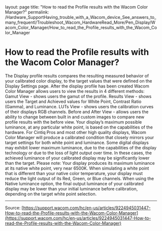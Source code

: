 layout: page
title: "How to read the Profile results with the Wacom Color Manager?"
permalink: /Hardware_SupportHaving_trouble_with_a_Wacom_device_See_answers_to_many_frequentl/Troubleshoot_Wacom_HardwareRead_More/Pen_Display/Wacom_Color_Manager/How_to_read_the_Profile_results_with_the_Wacom_Color_Manager

# How to read the Profile results with the Wacom Color Manager?

The Display profile results compares the resulting measured behavior of your calibrated color display, to the target values that were defined on the Display Settings page. After the display profile has been created Wacom Color Manager allows users to view the results in 4 different methods: Gamut View - shows users the gamut of the profile. Results View - shows users the Target and Achieved values for White Point, Contrast Ratio (Gamma), and Luminance. LUTs View - shows users the calibration curves of their displays RGB channels. Before and After View - allows users the ability to change between built in and custom images to compare new profile results with the before view. Your display’s maximum possible luminance, at any particular white point, is based on the capabilities of the hardware. For Cintiq Pros and most other high quality displays, Wacom Color Manager will produce a calibrated condition that closely mirrors your target settings for both white point and luminance. Some digital displays may exhibit lower maximum luminance, due to the capabilities of the display technology or due to the loss of light output over time. In these cases, the achieved luminance of your calibrated display may be significantly lower than the target. Please note: Your display produces its maximum luminance at its native white point, very near 6500K. When simulating a white point that is different than your native color temperature, your display must reduce the light output of its Red, Green, or Blue channels. When using the Native luminance option, the final output luminance of your calibrated display may be lower than your initial luminance before calibration, depending on the target white point selection.

---
Source: [https://support.wacom.com/hc/en-us/articles/9224945031447-How-to-read-the-Profile-results-with-the-Wacom-Color-Manager](https://support.wacom.com/hc/en-us/articles/9224945031447-How-to-read-the-Profile-results-with-the-Wacom-Color-Manager)
